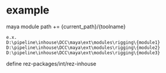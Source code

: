 # example

maya module path += {current_path}/{toolname}

```
e.x.
D:\pipeline\inhouse\DCC\maya\ext\modules\rigging\{module1}
D:\pipeline\inhouse\DCC\maya\ext\modules\rigging\{module2}
D:\pipeline\inhouse\DCC\maya\ext\modules\rigging\{module3}
```

define rez-packages/int/rez-inhouse